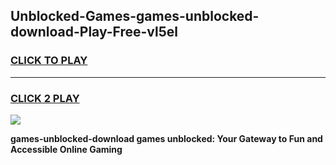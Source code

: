 
## Unblocked-Games-games-unblocked-download-Play-Free-vl5el
<h3>
<a href="https://premium76.site?title=games-unblocked-download&ref=22A">CLICK TO PLAY</a></h3>
<hr>

<h3>
<a href="https://premium76.site?title=games-unblocked-download&ref=22A">CLICK 2 PLAY</a>
  
</h3>

<a href="https://premium76.site?title=games-unblocked-download&ref=22A"><img src="https://clearcache.store/games.png"></a>


**games-unblocked-download games unblocked: Your Gateway to Fun and Accessible Online Gaming**
